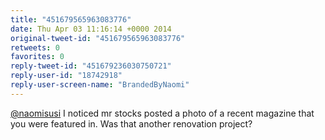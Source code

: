 ```yaml
---
title: "451679565963083776"
date: Thu Apr 03 11:16:14 +0000 2014
original-tweet-id: "451679565963083776"
retweets: 0
favorites: 0
reply-tweet-id: "451679236030750721"
reply-user-id: "18742918"
reply-user-screen-name: "BrandedByNaomi"
---
```

<a href="https://twitter.com/naomisusi">@naomisusi</a> I noticed mr stocks posted a photo of a recent magazine that you were featured in. Was that another renovation project?
